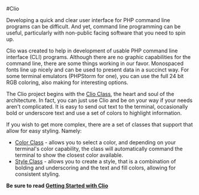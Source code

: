 #Clio

Developing a quick and clear user interface for PHP command line programs can be difficult. And yet, command
line programming can be useful, particularly with non-public facing software that you need to spin up.

Clio was created to help in development of usable PHP command line interface (CLI) programs. Although
there are no graphic capabilities for the command line, there are some things working in our favor.
Monospaced fonts line up nicely and can be used to present data in a succinct way.  For some terminal 
emulators (PHPStorm for one), you can use the full 24 bit RGB coloring, also making for interesting options.

The Clio project begins with the [Clio Class](http://clio.1happyplace.com/clio/clio.html), the heart and soul 
of the architecture.  In fact, you can just use Clio and be on your way if your needs aren't complicated. 
It is easy to send out text to the terminal, occasionally bold or underscore text and use a set of colors to 
highlight information. 

If you wish to get more complex, there are a set of classes that support that allow for easy styling. Namely:

* [Color Class](http://clio.1happyplace.com/clio/color.html) - allows you to select a color, and depending on your terminal's color capability, the class
              will automatically command the terminal to show the closest color available.
* [Style Class](http://clio.1happyplace.com/clio/style.html) - allows you to create a style, that is a combination of bolding and underscoring and the text and fill colors, allowing
         for consistent styling.
         
**Be sure to read [Getting Started with Clio](http:clio.1happyplace.com/getting-started/clio.html)**
